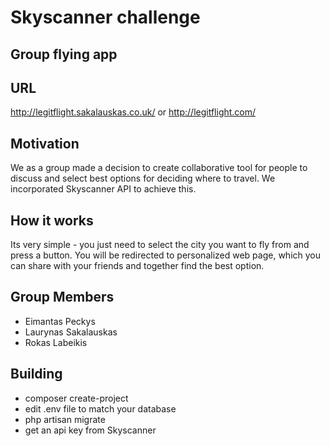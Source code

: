 # Skyscanner challenge
## Group flying app

## URL
http://legitflight.sakalauskas.co.uk/ or http://legitflight.com/ 

## Motivation

We as a group made a decision to create collaborative tool for people to discuss and select
best options for deciding where to travel. We incorporated Skyscanner API to achieve this.

## How it works

Its very simple - you just need to select the city you want to fly from and press a button.
You will be redirected to personalized web page, which you can share with your friends and together
find the best option.

## Group Members
* Eimantas Peckys
* Laurynas Sakalauskas
* Rokas Labeikis

## Building
* composer create-project
* edit .env file to match your database
* php artisan migrate
* get an api key from Skyscanner